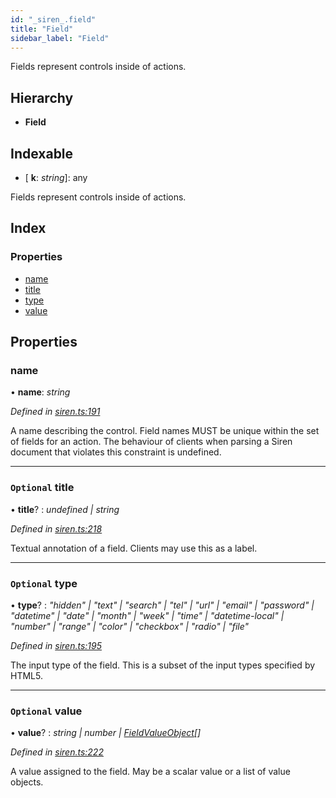 ```yaml
---
id: "_siren_.field"
title: "Field"
sidebar_label: "Field"
---
```


Fields represent controls inside of actions.

## Hierarchy

* **Field**

## Indexable

* \[ **k**: *string*\]: any

Fields represent controls inside of actions.

## Index

### Properties

* [name](_siren_.field.md#name)
* [title](_siren_.field.md#optional-title)
* [type](_siren_.field.md#optional-type)
* [value](_siren_.field.md#optional-value)

## Properties

###  name

• **name**: *string*

*Defined in [siren.ts:191](https://github.com/comit-network/comit-js-sdk/blob/68ef370/src/siren.ts#L191)*

A name describing the control. Field names MUST be unique within the set of fields for an action. The behaviour of clients when parsing a Siren document that violates this constraint is undefined.

___

### `Optional` title

• **title**? : *undefined | string*

*Defined in [siren.ts:218](https://github.com/comit-network/comit-js-sdk/blob/68ef370/src/siren.ts#L218)*

Textual annotation of a field. Clients may use this as a label.

___

### `Optional` type

• **type**? : *"hidden" | "text" | "search" | "tel" | "url" | "email" | "password" | "datetime" | "date" | "month" | "week" | "time" | "datetime-local" | "number" | "range" | "color" | "checkbox" | "radio" | "file"*

*Defined in [siren.ts:195](https://github.com/comit-network/comit-js-sdk/blob/68ef370/src/siren.ts#L195)*

The input type of the field. This is a subset of the input types specified by HTML5.

___

### `Optional` value

• **value**? : *string | number | [FieldValueObject](_siren_.fieldvalueobject.md)[]*

*Defined in [siren.ts:222](https://github.com/comit-network/comit-js-sdk/blob/68ef370/src/siren.ts#L222)*

A value assigned to the field.  May be a scalar value or a list of value objects.
